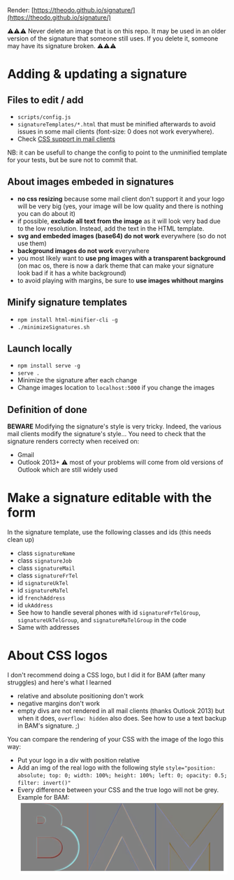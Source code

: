 Render: [https://theodo.github.io/signature/](https://theodo.github.io/signature/)

:warning::warning::warning:
Never delete an image that is on this repo. It may be used in an older version of the signature that someone still uses. If you delete it, someone may have its signature broken.
:warning::warning::warning:

# Adding & updating a signature

## Files to edit / add

- `scripts/config.js`
- `signatureTemplates/*.html` that must be minified afterwards to avoid issues in some mail clients (font-size: 0 does not work everywhere).
- Check [CSS support in mail clients](https://www.campaignmonitor.com/css/)

NB: it can be usefull to change the config to point to the unminified template for your tests, but be sure not to commit that.

## About images embeded in signatures

- **no css resizing** because some mail client don't support it and your logo will be very big (yes, your image will be low quality and there is nothing you can do about it)
- if possible, **exclude all text from the image** as it will look very bad due to the low resolution. Instead, add the text in the HTML template.
- **svg and embeded images (base64) do not work** everywhere (so do not use them)
- **background images do not work** everywhere
- you most likely want to **use png images with a transparent background** (on mac os, there is now a dark theme that can make your signature look bad if it has a white background)
- to avoid playing with margins, be sure to **use images whithout margins**

## Minify signature templates

- `npm install html-minifier-cli -g`
- `./minimizeSignatures.sh`

## Launch locally
- `npm install serve -g`
- `serve .`
- Minimize the signature after each change
- Change images location to `localhost:5000` if you change the images

## Definition of done

**BEWARE**
Modifying the signature's style is very tricky.
Indeed, the various mail clients modify the signature's style...
You need to check that the signature renders correcty when received on:

- Gmail
- Outlook 2013+ :warning: most of your problems will come from old versions of Outlook which are still widely used

# Make a signature editable with the form

In the signature template, use the following classes and ids (this needs clean up)

- class `signatureName`
- class `signatureJob`
- class `signatureMail`
- class `signatureFrTel`
- id `signatureUkTel`
- id `signatureMaTel`
- id `frenchAddress`
- id `ukAddress`
- See how to handle several phones with id `signatureFrTelGroup`, `signatureUkTelGroup`, and `signatureMaTelGroup` in the code
- Same with addresses

# About CSS logos

I don't recommend doing a CSS logo, but I did it for BAM (after many struggles) and here's what I learned

- relative and absolute positioning don't work
- negative margins don't work
- empty divs are not rendered in all mail clients (thanks Outlook 2013) but when it does, `overflow: hidden` also does. See how to use a text backup in BAM's signature. ;)

You can compare the rendering of your CSS with the image of the logo this way:

- Put your logo in a div with position relative
- Add an img of the real logo with the following style `style="position: absolute; top: 0; width: 100%; height: 100%; left: 0; opacity: 0.5; filter: invert()"`
- Every difference between your CSS and the true logo will not be grey.
  Example for BAM:
  ![BAM Logo Diff](images/BAM-logo-diffs.png)
